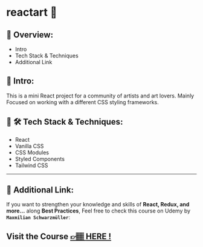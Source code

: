 # reactart 🎨

## 📣 Overview:

- Intro
- Tech Stack & Techniques
- Additional Link

## 🔎 Intro:

This is a mini React project for a community of artists and art lovers. Mainly Focused on working with a different CSS styling frameworks.

## 🧰 🛠️ Tech Stack & Techniques:

- React
- Vanilla CSS
- CSS Modules
- Styled Components
- Tailwind CSS

---

## 🔗 Additional Link:

If you want to strengthen your knowledge and skills of **React, Redux, and more...** along **Best Practices**, Feel free to check this course on Udemy by **`Maxmilian Schwarzmüller`**:

## Visit the Course [&#128073;&#127997; **HERE !**](https://www.udemy.com/course/react-the-complete-guide-incl-redux/)
